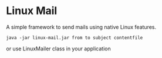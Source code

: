 # Linux Mail

A simple framework to send mails using native Linux features.

```shell
java -jar linux-mail.jar from to subject contentfile
```

or use LinuxMailer class in your application